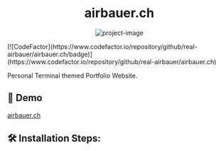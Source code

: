<h1 align="center" id="title">airbauer.ch</h1>

<p align="center"><img src="https://socialify.git.ci/real-airbauer/airbauer.ch/image?font=Jost&amp;language=1&amp;name=1&amp;owner=1&amp;pattern=Circuit%20Board&amp;stargazers=1&amp;theme=Dark" alt="project-image"></p>
[![CodeFactor](https://www.codefactor.io/repository/github/real-airbauer/airbauer.ch/badge)](https://www.codefactor.io/repository/github/real-airbauer/airbauer.ch)
<p id="description">Personal Terminal themed Portfolio Website.</p>

<h2>🚀 Demo</h2>

[airbauer.ch](airbauer.ch)

<h2>🛠️ Installation Steps:</h2>
